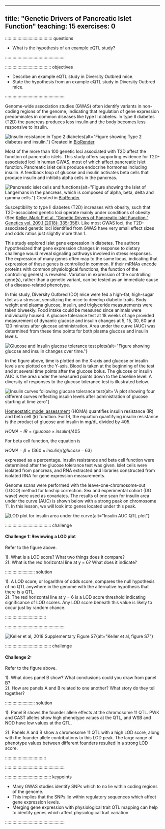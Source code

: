 
---
title: "Genetic Drivers of Pancreatic Islet Function"
teaching: 15
exercises: 0
---

:::::::::::::::::::::::::::::::::::::: questions 

- What is the hypothesis of an example eQTL study?

::::::::::::::::::::::::::::::::::::::::::::::::

::::::::::::::::::::::::::::::::::::: objectives

- Describe an example eQTL study in Diversity Outbred mice.
- State the hypothesis from an example eQTL study in Diversity Outbred mice.

::::::::::::::::::::::::::::::::::::::::::::::::

Genome-wide association studies (GWAS) often identify variants in non-coding 
regions of the genome, indicating that regulation of gene expression 
predominates in common diseases like type II diabetes. In type II diabetes (T2D) 
the pancreas produces less insulin and the body becomes less responsive to 
insulin.

![Insulin resistance in Type 2 diabetes](fig/healthy-vs-T2D.png){alt="Figure showing Type 2 diabetes and insulin."}
Created in [BioRender](https://BioRender.com)


Most of the more than 100 genetic loci associated with T2D affect the function 
of pancreatic islets. This study offers supporting evidence for T2D-associated 
loci in human GWAS, most of which affect pancreatic islet function. Pancreatic 
islet cells produce endocrine hormones including insulin. A feedback loop of 
glucose and insulin activates beta cells that produce insulin and inhibits alpha 
cells in the pancreas.

![Pancreatic islet cells and functions](fig/pancreatic-islet.png){alt="Figure showing the Islet of Langerhans in the pancreas, which is composed of alpha, beta, delta and gamma cells."}
Created in [BioRender](https://BioRender.com)

Susceptibility to type II diabetes (T2D) increases with obesity, such that 
T2D-associated genetic loci operate mainly under conditions of obesity (See 
[Keller, Mark P et al. “Genetic Drivers of Pancreatic Islet Function.” Genetics vol. 209,1 (2018): 335-356](https://www.ncbi.nlm.nih.gov/pmc/articles/PMC5937189/)). Like most GWAS 
loci, the T2D-associated genetic loci identified from GWAS have very small 
effect sizes and odds ratios just slightly more than 1.

This study explored islet gene expression in diabetes. The authors hypothesized 
that gene expression changes in response to dietary challenge would reveal 
signaling pathways involved in stress responses. The expression of many genes
often map to the same locus, indicating that expression of these genes is
controlled in common. If their mRNAs encode proteins with common physiological 
functions, the function of the controlling gene(s) is revealed. Variation in 
expression of the controlling gene(s), rather than a genetic variant, can be 
tested as an immediate cause of a disease-related phenotype.

In this study, Diversity Outbred (DO) mice were fed a high-fat, high-sugar diet 
as a stressor, sensitizing the mice to develop diabetic traits. Body weight and 
plasma glucose, insulin, and triglyceride measurements were taken biweekly. 
Food intake could be measured since animals were individually housed. A glucose 
tolerance test at 18 weeks of age provided measurement of dynamic glucose and 
insulin changes at 5, 15, 30, 60 and 120 minutes after glucose administration. 
Area under the curve (AUC) was determined from these time points for both plasma 
glucose and insulin levels. 

![Glucose and Insulin glucose tolerance test plots](fig/gtt_auc_example.png){alt="Figure showing glucose and insulin changes over time."}

In the figure above, time is plotted on the X-axis and glucose or insulin levels
are plotted on the Y-axis. Blood is taken at the beginning of the test and at
several time points after the glucose bolus. The glucose or insulin AUC is the 
area under the measured points down to the baseline level. A diversity of 
responses to the glucose tolerance test is illustrated below.

![Insulin curves following glucose tolerance test](fig/insulin-area-under-curve.png){alt="A plot showing four different curves reflecting insulin levels after administration of glucose starting at time zero"}

[Homeostatic model assessment](https://en.wikipedia.org/wiki/Homeostatic_model_assessment)
(HOMA) quantifies insulin resistance (IR) and beta cell ($\beta$) function. For
IR, the equation quantifying insulin resistance is the product of glucose and
insulin in mg/dL divided by 405.

$HOMA-IR = (glucose \times insulin) / 405$

For beta cell function, the equation is 

$HOMA-\beta = (360 \times insulin) / (glucose - 63)$

expressed as a percentage. Insulin resistance and beta cell function were 
determined after the glucose tolerance test was given. Islet cells were isolated 
from pancreas, and RNA extracted and libraries constructed from isolated RNA for 
gene expression measurements.

Genome scans were performed with the leave-one-chromosome-out (LOCO) method for
kinship correction. Sex and experimental cohort (DO wave) were used as 
covariates. The results of one scan for insulin area under the curve (AUC) is 
shown below with a strong peak on chromosome 11. In this lesson, we will look
into genes located under this peak.

![LOD plot for insulin area under the curve](fig/insulin-auc-lod-plot.png){alt="Insulin AUC QTL plot"}

::::::::::::::::::::::::::::::::::::: challenge 

#### Challenge 1: Reviewing a LOD plot

Refer to the figure above.

1). What is a LOD score? What two things does it compare?   
2). What is the red horizontal line at y = 6? What does it indicate?     

:::::::::::::::::::::::: solution 

1). A LOD score, or logarithm of odds score, compares the null hypothesis of no
QTL anywhere in the genome with the alternative hypothesis that there is a QTL.  
2). The red horizontal line at y = 6 is a LOD score threshold indicating 
significance of LOD scores. Any LOD score beneath this value is likely to occur
just by random chance.

:::::::::::::::::::::::::::::::::

::::::::::::::::::::::::::::::::::::::::::::::::


![Keller et al, 2018 Supplementary Figure S7](fig/SFig7_Keller_2018_chr11.png){alt="Keller et al, figure S7"}

::::::::::::::::::::::::::::::::::::: challenge 

#### Challenge 2: 

Refer to the figure above.

1). What does panel B show? What conclusions could you draw from panel B?    
2). How are panels A and B related to one another? What story do they tell 
together?  

:::::::::::::::::::::::: solution 

1). Panel B shows the founder allele effects at the chromosome 11 QTL. PWK and
CAST alleles show high phenotype values at the QTL, and WSB and NOD have low
values at the QTL.
  
2). Panels A and B show a chromosome 11 QTL with a high LOD score, along with
the founder allele contributions to this LOD peak. The large range of phenotype
values between different founders resulted in a strong LOD score.


:::::::::::::::::::::::::::::::::


::::::::::::::::::::::::::::::::::::::::::::::::



::::::::::::::::::::::::::::::::::::: keypoints 

- Many GWAS studies identify SNPs which to no lie within coding regions of the
genome.
- This implies that the SNPs lie within regulatory sequences which affect gene
expression levels.
- Merging gene expression with physiological trait QTL mapping can help to
identify genes which affect physiological trait variation.

::::::::::::::::::::::::::::::::::::::::::::::::

